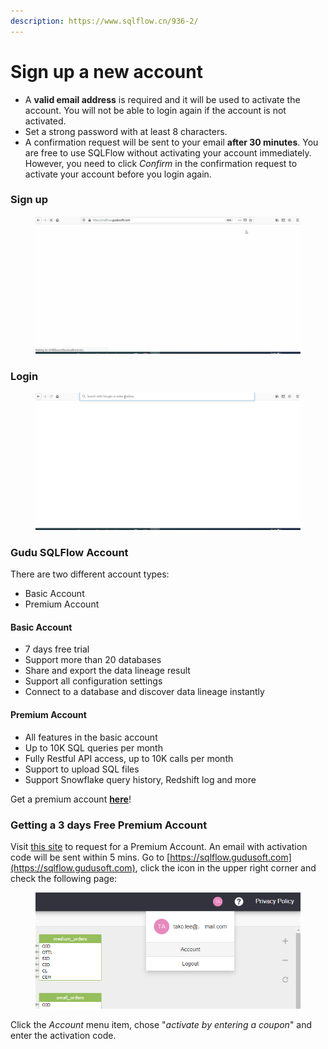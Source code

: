 ```yaml
---
description: https://www.sqlflow.cn/936-2/
---
```


# Sign up a new account

* A **valid email address** is required and it will be used to activate the account. You will not be able to login again if the account is not activated.
* Set a strong password with at least 8 characters.&#x20;
* A confirmation request will be sent to your email **after 30 minutes**. You are free to use SQLFlow without activating your account immediately. However, you need to click _Confirm_ in the confirmation request to activate your account before you login again.

### Sign up

<figure><img src="../../../.gitbook/assets/sqlflow-register-sign-up.gif" alt=""><figcaption></figcaption></figure>

### Login

<figure><img src="../../../.gitbook/assets/sqlflow-register-login.gif" alt=""><figcaption></figcaption></figure>

### Gudu SQLFlow Account

There are two different account types:

* Basic Account
* Premium Account

#### Basic Account

* 7 days free trial
* Support more than 20 databases
* Share and export the data lineage result
* Support all configuration settings
* Connect to a database and discover data lineage instantly

#### Premium Account

* All features in the basic account
* Up to 10K SQL queries per month
* Fully Restful API access, up to 10K calls per month
* Support to upload SQL files
* Support Snowflake query history, Redshift log and more

Get a premium account [**here**](https://www.gudusoft.com/purchase-premium-account/)!

### Getting a 3 days Free Premium Account

Visit [this site](https://www.gudusoft.com/request-a-premium-account/) to request for a Premium Account. An email with activation code will be sent within 5 mins. Go to [https://sqlflow.gudusoft.com](https://sqlflow.gudusoft.com), click the icon in the upper right corner and check the following page:

<figure><img src="../../../.gitbook/assets/sqlflow-userid-secret-step1.png" alt=""><figcaption></figcaption></figure>

Click the _Account_ menu item, chose "_activate by entering a coupon_" and enter the activation code.
